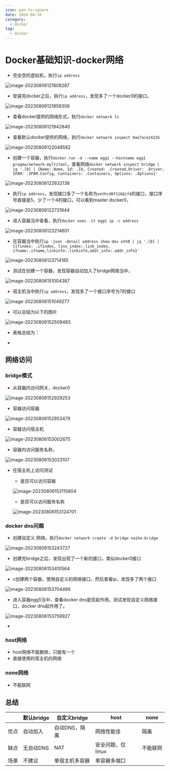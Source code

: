 ```yaml
---
icon: pen-to-square
date: 2024-04-16
category:
  - docker
tag:
  - docker
---
```

# Docker基础知识-docker网络

- 完全空的虚拟机，执行`ip address`

![image-20230806121808287](./images/image-20230806121808287.png)

- 安装完docker之后，执行`ip address`，发现多了一个docker0的接口，

![image-20230806121859308](./images/image-20230806121859308.png)

- 查看docker提供的网络形式，执行`docker network ls `

![image-20230806121942840](./images/image-20230806121942840.png)

- 查看默认docker提供的网络，执行`docker network inspect 9ae7ace2422b `

![image-20230806122048582](./images/image-20230806122048582.png)

- 创建一个容器，执行`docker run -d --name egg1 --hostname egg1 praqma/network-myltitool`，查看网络`docker network inspect bridge | jq '.[0] | {Name:.Name, Id: .Id, Created: .Created,Driver: .Driver, IPAM: .IPAM.Config, Containers: .Containers, Options: .Options}'`

![image-20230806122632138](./images/image-20230806122632138.png)

- 执行`ip address`，发现接口多了一个名称为`vethcd0f116@if4`的接口，接口序号直接是5，少了一个4的接口，可以看到master docker0，

![image-20230806122731944](./images/image-20230806122731944.png)

- 进入容器当中查看，执行`docker exec -it egg1 ip -c address`

![image-20230806123214601](./images/image-20230806123214601.png)

- 在容器当中执行`ip -json -detail address show dev eth0 | jq '.[0] | {ifindex: .ifindex, linx_index:.link_index, ifname:.ifname,linkinfo:.linkinfo,addr_info:.addr_info}'`

![image-20230806123714185](./images/image-20230806123714185.png)

- 测试在创建一个容器，发现容器自动加入了bridge网络当中，

![image-20230806151004387](./images/image-20230806151004387.png)

- 宿主机当中执行`ip address`，发现多了一个接口序号为7的接口

![image-20230806151049277](./images/image-20230806151049277.png)

- 可以总结为以下的图片

![image-20230806152509483](./images/image-20230806152509483.png)

- 表格总结为：



- 



## 网络访问

### bridge模式

- 从容器内访问网关，docker0

![image-20230806152929253](./images/image-20230806152929253.png)

- 容器访问容器

![image-20230806152953479](./images/image-20230806152953479.png)

- 容器访问宿主机

![image-20230806153002675](./images/image-20230806153002675.png)

- 容器内访问服务名称，

![image-20230806153023107](./images/image-20230806153023107.png)

- 在宿主机上访问测试

  - 是否可以访问容器

  ![image-20230806153115804](./images/image-20230806153115804.png)

  - 是否可以访问服务名称

  ![image-20230806153124701](./images/image-20230806153124701.png)



### docker dns问题

- 创建自定义 网络，执行`docker network create -d bridge naihe-bridge`

![image-20230806153243727](./images/image-20230806153243727.png)

- 创建完bridge之后，发现出现了一个新的接口，类似docker0接口

![image-20230806153410564](./images/image-20230806153410564.png)

- c创建两个容器，使用自定义的网络接口，然后查看ip，发现多了两个接口

![image-20230806153704466](./images/image-20230806153704466.png)

- 进入容器egg5当中，查看docker dns是否起作用，测试发现自定义网络接口，docker dns起作用了。

![image-20230806153759927](./images/image-20230806153759927.png)

- 

### host网络

- host网络不能删除，只能有一个
- 直接使用的宿主机的网络

### none网络

- 不能联网

## 总结

|      | 默认bridge | 自定义bridge   | host              | none     |
| ---- | ---------- | -------------- | ----------------- | -------- |
| 优点 | 自动加入   | 自动DNS，隔离  | 网络性能佳        | 隔离     |
| 缺点 | 无自动DNS  | NAT            | 安全问题，仅linux | 不能联网 |
| 场景 | 不建议     | 单宿主机多容器 | 单容器多端口      |          |

